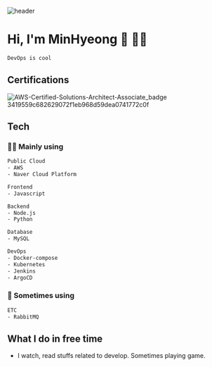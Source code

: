 ![header](https://capsule-render.vercel.app/api?type=waving&color=gradient&height=250&section=header&text=MinHyeong%20Lee&descAlignY=57&animation=twinkling&fontAlignY=35)
# Hi, I'm MinHyeong 👋 👨‍💻


```html
DevOps is cool
```
<!--
- [✍️ Study Note](https://)
- [📑 Etc](https://www.notion.so/375d5c7ce35042538e7c11645111c1ba)
-->

## Certifications
![AWS-Certified-Solutions-Architect-Associate_badge 3419559c682629072f1eb968d59dea0741772c0f](https://user-images.githubusercontent.com/48749902/182615397-7ce5afec-d1c3-46d6-aacc-f3fcf1e3bd59.png)

## Tech

### 🧑‍💻 Mainly using

```html
Public Cloud
- AWS
- Naver Cloud Platform

Frontend
- Javascript

Backend
- Node.js
- Python

Database
- MySQL

DevOps
- Docker-compose
- Kubernetes
- Jenkins
- ArgoCD
```

### 👀 Sometimes using
```html
ETC
- RabbitMQ
```

## What I do in free time
- I watch, read stuffs related to develop. Sometimes playing game. 

<!--
**MinHyeong-Lee/MinHyeong-Lee** is a ✨ _special_ ✨ repository because its `README.md` (this file) appears on your GitHub profile.

Here are some ideas to get you started:

- 🔭 I’m currently working on ...
- 🌱 I’m currently learning ...
- 👯 I’m looking to collaborate on ...
- 🤔 I’m looking for help with ...
- 💬 Ask me about ...
- 📫 How to reach me: ...
- 😄 Pronouns: ...
- ⚡ Fun fact: ...
-->
